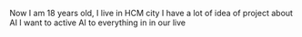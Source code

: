 Now I am 18 years old, I live in HCM city
I have a lot of idea of project about AI
I want to active AI to everything in in our live
